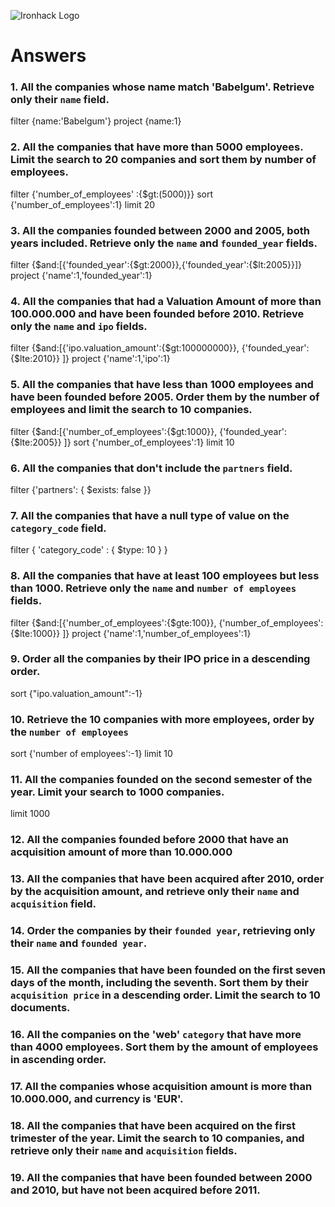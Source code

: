 ![Ironhack Logo](https://i.imgur.com/1QgrNNw.png)

# Answers

### 1. All the companies whose name match 'Babelgum'. Retrieve only their `name` field.

filter {name:'Babelgum'} 
project {name:1}

### 2. All the companies that have more than 5000 employees. Limit the search to 20 companies and sort them by **number of employees**.

filter {'number_of_employees' :{$gt:(5000)}}
sort {'number_of_employees':1}
limit 20

### 3. All the companies founded between 2000 and 2005, both years included. Retrieve only the `name` and `founded_year` fields.

filter {$and:[{'founded_year':{$gt:2000}},{'founded_year':{$lt:2005}}]}
project {'name':1,'founded_year':1}


### 4. All the companies that had a Valuation Amount of more than 100.000.000 and have been founded before 2010. Retrieve only the `name` and `ipo` fields.

filter {$and:[{'ipo.valuation_amount':{$gt:100000000}}, {'founded_year':{$lte:2010}} ]}
project {'name':1,'ipo':1}


### 5. All the companies that have less than 1000 employees and have been founded before 2005. Order them by the number of employees and limit the search to 10 companies.

filter {$and:[{'number_of_employees':{$gt:1000}}, {'founded_year':{$lte:2005}} ]}
sort {'number_of_employees':1}
limit 10

### 6. All the companies that don't include the `partners` field.

filter {'partners': { $exists: false }}



### 7. All the companies that have a null type of value on the `category_code` field.

filter { 'category_code' : { $type: 10 } }



### 8. All the companies that have at least 100 employees but less than 1000. Retrieve only the `name` and `number of employees` fields.

filter {$and:[{'number_of_employees':{$gte:100}}, {'number_of_employees':{$lte:1000}} ]}
project {'name':1,'number_of_employees':1}

### 9. Order all the companies by their IPO price in a descending order.

sort {"ipo.valuation_amount":-1}

### 10. Retrieve the 10 companies with more employees, order by the `number of employees`

sort {'number of employees':-1}
limit 10

### 11. All the companies founded on the second semester of the year. Limit your search to 1000 companies.


limit 1000

<!-- ### 12. All the companies that have been 'deadpooled' after the third year. -->

<!-- Your Code Goes Here -->

### 12. All the companies founded before 2000 that have an acquisition amount of more than 10.000.000

<!-- Your Code Goes Here -->

### 13. All the companies that have been acquired after 2010, order by the acquisition amount, and retrieve only their `name` and `acquisition` field.

<!-- Your Code Goes Here -->

### 14. Order the companies by their `founded year`, retrieving only their `name` and `founded year`.

<!-- Your Code Goes Here -->

### 15. All the companies that have been founded on the first seven days of the month, including the seventh. Sort them by their `acquisition price` in a descending order. Limit the search to 10 documents.

<!-- Your Code Goes Here -->

### 16. All the companies on the 'web' `category` that have more than 4000 employees. Sort them by the amount of employees in ascending order.

<!-- Your Code Goes Here -->

### 17. All the companies whose acquisition amount is more than 10.000.000, and currency is 'EUR'.

<!-- Your Code Goes Here -->

### 18. All the companies that have been acquired on the first trimester of the year. Limit the search to 10 companies, and retrieve only their `name` and `acquisition` fields.

<!-- Your Code Goes Here -->

### 19. All the companies that have been founded between 2000 and 2010, but have not been acquired before 2011.

<!-- Your Code Goes Here -->
